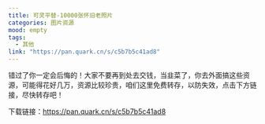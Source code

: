 ```yaml
---
title: 可灵平替-10000张怀旧老照片
categories: 图片资源
mood: empty
tags:
  - 其他
link: "https://pan.quark.cn/s/c5b7b5c41ad8"
---
```





错过了你一定会后悔的！大家不要再到处去交钱，当韭菜了，你去外面搞这些资源，可能得花好几万，资源比较珍贵，咱们这里免费转存，以防失效，点击下方链接，尽快转存吧！




下载链接：https://pan.quark.cn/s/c5b7b5c41ad8





